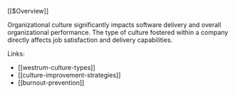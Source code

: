 [[$Overview]]

Organizational culture significantly impacts software delivery and overall organizational performance. The type of culture fostered within a company directly affects job satisfaction and delivery capabilities.

Links:
- [[westrum-culture-types]]
- [[culture-improvement-strategies]]
- [[burnout-prevention]]
